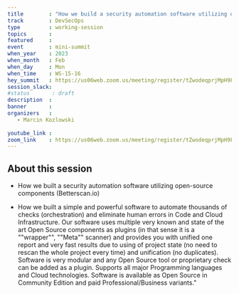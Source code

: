 ```yaml
---
title        : "How we build a security automation software utilizing open-source components (Betterscan.io)" 
track        : DevSecOps
type         : working-session
topics       :
featured     :
event        : mini-summit
when_year    : 2023
when_month   : Feb
when_day     : Mon
when_time    : WS-15-16
hey_summit   : https://us06web.zoom.us/meeting/register/tZwodeqprjMpH9FPunRNXCTeNF-NpYUW7WRD
session_slack:
#status       : draft
description  :
banner       : 
organizers   :
   - Marcin Kozlowski
  
youtube_link :
zoom_link    : https://us06web.zoom.us/meeting/register/tZwodeqprjMpH9FPunRNXCTeNF-NpYUW7WRD
---
```


## About this session

- How we built a security automation software utilizing open-source components (Betterscan.io)

- How we built a simple and powerful software to automate thousands of checks (orchestration) and eliminate human errors in Code and Cloud Infrastructure. Our software uses multiple very known and state of the art Open Source components as plugins (in that sense it is a ""wrapper"", ""Meta"" scanner) and provides you with unified one report and very fast results due to using of project state (no need to rescan the whole project every time) and unification (no duplicates). Software is very modular and any Open Source tool or proprietary check can be added as a plugin. Supports all major Programming languages and Cloud technologies. Software is available as Open Source in Community Edition and paid Professional/Business variants."
